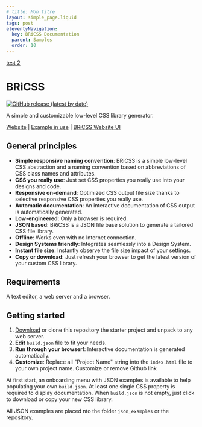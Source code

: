 ```yaml
---
# title: Mon titre
layout: simple_page.liquid
tags: post
eleventyNavigation:
  key: BRiCSS Documentation
  parent: Samples
  order: 10
---
```

[test 2](content/examples/test2.md)

# BRiCSS

[![GitHub release (latest by date)](https://img.shields.io/github/v/release/ita-design-system/bricss?style=for-the-badge)](https://github.com/ita-design-system/briccs/releases)

A simple and customizable low-level CSS library generator.

[Website](https://ita-design-system.github.io/bricss/) | [Example in use](https://itautomotive-dev.github.io/marques-blanches-ui/) | [BRiCSS Website UI](https://ita-design-system.github.io/bricss-website-ui/)

## General principles

* **Simple responsive naming convention**: BRiCSS is a simple low-level CSS abstraction and a naming convention based on abbreviations of CSS class names and attributes.
* **CSS you really use**: Just set CSS properties you really use into your designs and code.
* **Responsive on-demand**: Optimized CSS output file size thanks to selective responsive CSS properties you really use.
* **Automatic documentation**: An interactive documentation of CSS output is automatically generated.
* **Low-engineered**: Only a browser is required.
* **JSON based**: BRiCSS is a JSON file base solution to generate a tailored CSS file library.
* **Offline**: Works even with no Internet connection.
* **Design Systems friendly**: Integrates seamlessly into a Design System.
* **Instant file size**: Instantly observe the file size impact of your settings.
* **Copy or download**: Just refresh your browser to get the latest version of your custom CSS library.

## Requirements

A text editor, a web server and a browser.

## Getting started

1. [Download](https://github.com/ita-design-system/bricss/archive/refs/heads/main.zip) or clone this repository the starter project and unpack to any web server.
2. **Edit** `build.json` file to fit your needs.
3. **Run through your browser!**: Interactive documentation is generated automatically. 
4. **Customize**: Replace all "Project Name" string into the `index.html` file to your own project name. Customize or remove Github link 

At first start, an onboarding menu with JSON examples is available to help populating your own `build.json`. At least one single CSS property is required to display documentation. When `build.json` is not empty, just click to download or copy your new CSS library.

All JSON examples are placed nto the folder `json_examples` or the repository.
